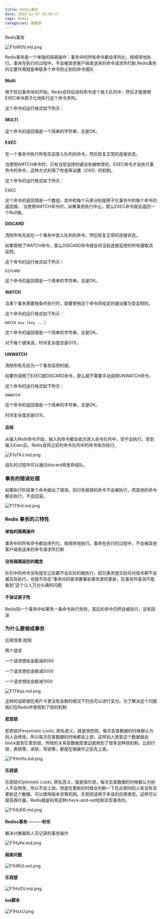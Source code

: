 ```yaml
---
title: Redis事务
date: 2018-12-07 10:09:17
tags: Redis
categories: 数据库
---
```


Redis事务

![F1oW5V.md.png](https://s1.ax1x.com/2018/12/07/F1oW5V.md.png)

Redis事务是一个单独的隔离操作：事务中的所有命令都会序列化、按顺序地执行。事务在执行的过程中，不会被其他客户端发送来的命令请求所打断,Redis事务的主要作用就是串联多个命令防止别的命令插队

#### Multi

用于标记事务块的开始。Redis会将后续的命令逐个放入队列中，然后才能使用EXEC命令原子化地执行这个命令序列。

这个命令的运行格式如下所示：

#### MULTI

这个命令的返回值是一个简单的字符串，总是OK。

####  EXEC

在一个事务中执行所有先前放入队列的命令，然后恢复正常的连接状态。

当使用WATCH命令时，只有当受监控的键没有被修改时，EXEC命令才会执行事务中的命令，这种方式利用了检查再设置（CAS）的机制。

这个命令的运行格式如下所示：

EXEC

这个命令的返回值是一个数组，其中的每个元素分别是原子化事务中的每个命令的返回值。 当使用WATCH命令时，如果事务执行中止，那么EXEC命令就会返回一个Null值。

####  DISCARD

清除所有先前在一个事务中放入队列的命令，然后恢复正常的连接状态。

如果使用了WATCH命令，那么DISCARD命令就会将当前连接监控的所有键取消监控。

这个命令的运行格式如下所示：

```
DISCARD
```

这个命令的返回值是一个简单的字符串，总是OK。

#### WATCH

当某个事务需要按条件执行时，就要使用这个命令将给定的键设置为受监控的。

这个命令的运行格式如下所示：

```
WATCH key [key ...]
```

这个命令的返回值是一个简单的字符串，总是OK。

对于每个键来说，时间复杂度总是O(1)。

####  UNWATCH

清除所有先前为一个事务监控的键。

如果你调用了EXEC或DISCARD命令，那么就不需要手动调用UNWATCH命令。

这个命令的运行格式如下所示：

```
UNWATCH
```

这个命令的返回值是一个简单的字符串，总是OK。

时间复杂度总是O(1)。

#### 总结


从输入Multi命令开始，输入的命令都会依次进入命令队列中，但不会执行，至到输入Exec后，Redis会将之前的命令队列中的命令依次执行。	

![F1oTKJ.md.png](https://s1.ax1x.com/2018/12/07/F1oTKJ.md.png)

组队的过程中可以通过discard来放弃组队。 

### 事务的错误处理

如果执行阶段某个命令报出了错误，则只有报错的命令不会被执行，而其他的命令都会执行，不会回滚。

![F1T9rd.md.png](https://s1.ax1x.com/2018/12/07/F1T9rd.md.png)

### Redis 事务的三特性

#### 单独的隔离操作

事务中的所有命令都会序列化、按顺序地执行。事务在执行的过程中，不会被其他客户端发送来的命令请求所打断

#### 没有隔离级别的概念

队列中的命令没有提交之前都不会实际的被执行，因为事务提交前任何指令都不会被实际执行，也就不存在“事务内的查询要看到事务里的更新，在事务外查询不能看到”这个让人万分头痛的问题 

#### 不保证原子性

Redis同一个事务中如果有一条命令执行失败，其后的命令仍然会被执行，没有回滚 



### 为什么要做成事务

应用场景:抢购

两个请求

一个请求想给金额减8000

一个请求想给金额减5000

一个请求想给金额减1000

![F1TKqs.md.png](https://s1.ax1x.com/2018/12/07/F1TKqs.md.png)

这样的话即使在用户卡里没有金额的情况下仍旧可以进行支付。为了解决这个问题我们在Redis中使用到了锁的机制

#### 悲观锁

悲观锁(Pessimistic Lock), 顾名思义，就是很悲观，每次去拿数据的时候都认为别人会修改，所以每次在拿数据的时候都会上锁，这样别人想拿这个数据就会block直到它拿到锁。传统的关系型数据库里边就用到了很多这种锁机制，比如行锁，表锁等，读锁，写锁等，都是在做操作之前先上锁。

![F1HmHs.md.png](https://s1.ax1x.com/2018/12/07/F1HmHs.md.png)

#### 乐观锁

乐观锁(Optimistic Lock), 顾名思义，就是很乐观，每次去拿数据的时候都认为别人不会修改，所以不会上锁，但是在更新的时候会判断一下在此期间别人有没有去更新这个数据，可以使用版本号等机制。乐观锁适用于多读的应用类型，这样可以提高吞吐量。Redis就是利用这种check-and-set机制实现事务的。

![F1HUER.md.png](https://s1.ax1x.com/2018/12/07/F1HUER.md.png)

#### Rediss事务 -------秒杀

 解决计数器和人员记录的事务操作

![F1HyKe.md.png](https://s1.ax1x.com/2018/12/07/F1HyKe.md.png)

#### 超卖问题

![F1HRUI.md.png](https://s1.ax1x.com/2018/12/07/F1HRUI.md.png)

#### 乐观锁

![F1HvGV.md.png](https://s1.ax1x.com/2018/12/07/F1HvGV.md.png)

#### lua脚本

![F1HzxU.png](https://s1.ax1x.com/2018/12/07/F1HzxU.png)